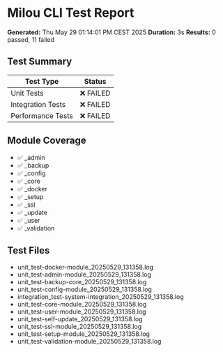 # Milou CLI Test Report

**Generated:** Thu May 29 01:14:01 PM CEST 2025
**Duration:** 3s
**Results:** 0 passed, 11 failed

## Test Summary

| Test Type | Status |
|-----------|--------|
| Unit Tests | ❌ FAILED |
| Integration Tests | ❌ FAILED |
| Performance Tests | ❌ FAILED |

## Module Coverage

- ✅ _admin
- ✅ _backup
- ✅ _config
- ✅ _core
- ✅ _docker
- ✅ _setup
- ✅ _ssl
- ✅ _update
- ✅ _user
- ✅ _validation

## Test Files

- unit_test-docker-module_20250529_131358.log
- unit_test-admin-module_20250529_131358.log
- unit_test-backup-core_20250529_131358.log
- unit_test-config-module_20250529_131358.log
- integration_test-system-integration_20250529_131358.log
- unit_test-core-module_20250529_131358.log
- unit_test-user-module_20250529_131358.log
- unit_test-self-update_20250529_131358.log
- unit_test-ssl-module_20250529_131358.log
- unit_test-setup-module_20250529_131358.log
- unit_test-validation-module_20250529_131358.log
